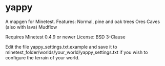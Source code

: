 yappy
=====

A mapgen for Minetest.
Features:
	Normal, pine and oak trees
	Ores
	Caves (also with lava)
	Mudflow

Requires Minetest 0.4.9 or newer
License: BSD 3-Clause

Edit the file
	yappy_settings.txt.example
and save it to
	minetest_folder/worlds/your_world/yappy_settings.txt
if you wish to configure the terrain of your world.